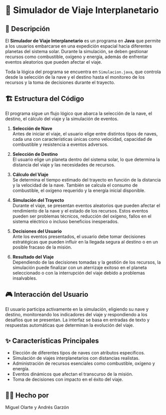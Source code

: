 # 🚀 Simulador de Viaje Interplanetario  

## 📌 Descripción  

El **Simulador de Viaje Interplanetario** es un programa en **Java** que permite a los usuarios embarcarse en una expedición espacial hacia diferentes planetas del sistema solar. Durante la simulación, se deben gestionar recursos como combustible, oxígeno y energía, además de enfrentar eventos aleatorios que pueden afectar el viaje.  

Toda la lógica del programa se encuentra en `Simulacion.java`, que controla desde la selección de la nave y el destino hasta el monitoreo de los recursos y la toma de decisiones durante el trayecto.  

## 🏗 Estructura del Código  

El programa sigue un flujo lógico que abarca la selección de la nave, el destino, el cálculo del viaje y la simulación de eventos.  

1. **Selección de Nave**  
   Antes de iniciar el viaje, el usuario elige entre distintos tipos de naves, cada una con características únicas como velocidad, capacidad de combustible y resistencia a eventos adversos.  

2. **Selección de Destino**  
   El usuario elige un planeta dentro del sistema solar, lo que determina la distancia del viaje y las necesidades de recursos.  

3. **Cálculo del Viaje**  
   Se determina el tiempo estimado del trayecto en función de la distancia y la velocidad de la nave. También se calcula el consumo de combustible, el oxígeno requerido y la energía inicial disponible.  

4. **Simulación del Trayecto**  
   Durante el viaje, se presentan eventos aleatorios que pueden afectar el rendimiento de la nave y el estado de los recursos. Estos eventos pueden ser problemas técnicos, reducción del oxígeno, fallos en el sistema eléctrico o incluso beneficios inesperados.  

5. **Decisiones del Usuario**  
   Ante los eventos presentados, el usuario debe tomar decisiones estratégicas que pueden influir en la llegada segura al destino o en un posible fracaso de la misión.  

6. **Resultado del Viaje**  
   Dependiendo de las decisiones tomadas y la gestión de los recursos, la simulación puede finalizar con un aterrizaje exitoso en el planeta seleccionado o con la interrupción del viaje debido a problemas insalvables.  

## 🎮 Interacción del Usuario  

El usuario participa activamente en la simulación, eligiendo su nave y destino, monitoreando los indicadores del viaje y respondiendo a los desafíos que se presentan. La interfaz se basa en entradas de texto y respuestas automáticas que determinan la evolución del viaje.  

## ✨ Características Principales  

- Elección de diferentes tipos de naves con atributos específicos.  
- Simulación de viajes interplanetarios con distancias realistas.  
- Administración de recursos esenciales como combustible, oxígeno y energía.  
- Eventos dinámicos que afectan el transcurso de la misión.  
- Toma de decisiones con impacto en el éxito del viaje.  

## 👨‍💻 Hecho por
Miguel Olarte y Andrés Garzón